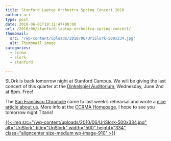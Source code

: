 ```yaml
---
title: Stanford Laptop Orchestra Spring Concert 2010
author: uri
type: post
date: 2010-06-01T19:11:47+00:00
url: /2010/06/stanford-laptop-orchestra-spring-concert/
thumbnail:
  src: "/wp-content/uploads/2010/06/UriSlork-500x334.jpg"
  alt: Thumbnail image
categories:
  - ccrma
  - slork
  - stanford

---
```

SLOrk is back tomorrow night at Stanford Campus. We will be giving the last concert of this quarter at the [Dinkelspiel Auditorium][1], Wednesday, June 2nd at 8pm. Free!

The [San Francisco Chronicle][2] came to last week&#8217;s rehearsal and wrote a [nice article about us][3]. More info at the [CCRMA Homepage][4]. I hope to see you tomorrow night Titans!

[{{< img src="/wp-content/uploads/2010/06/UriSlork-500x334.jpg" alt="UriSlork" title="UriSlork" width="500" height="334" class="aligncenter size-medium wp-image-910" >}}][5]

 [1]: https://maps.google.com/maps?q=Dinkelspiel+Auditorium,+Stanford&ie=UTF8&hq=&hnear=Dinkelspiel+Auditorium,+Stanford,+Santa+Clara,+California+94305&ll=37.423991,-122.1699&spn=0.023925,0.048451&t=h&z=15
 [2]: https://www.sfgate.com
 [3]: https://www.sfgate.com/cgi-bin/article.cgi?f=/c/a/2010/05/31/DDB81DMJ7K.DTL
 [4]: https://ccrma.stanford.edu/events/stanford-laptop-orchestra-presents-spring-concert-2010
 [5]: /wp-content/uploads/2010/06/UriSlork.jpg